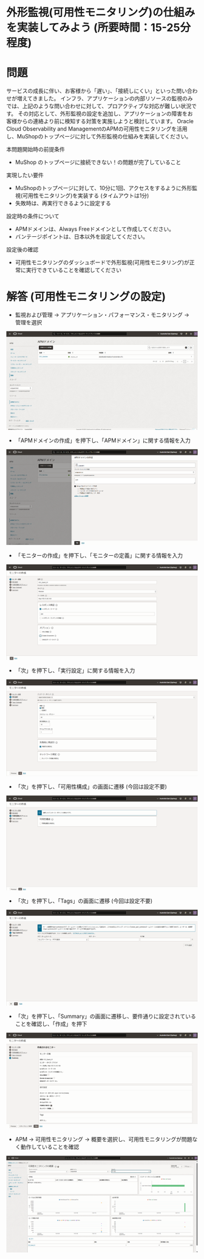 # 外形監視(可用性モニタリング)の仕組みを実装してみよう (所要時間：15-25分程度)
# 問題
サービスの成長に伴い、お客様から「遅い」、「接続しにくい」といった問い合わせが増えてきました。
インフラ、アプリケーションの内部リソースの監視のみでは、上記のような問い合わせに対して、プロアクティブな対応が難しい状況です。
その対応として、外形監視の設定を追加し、アプリケーションの障害をお客様からの連絡より前に検知する対策を実施しようと検討しています。
Oracle Cloud Observability and ManagementのAPMの可用性モニタリングを活用し、MuShopのトップページに対して外形監視の仕組みを実装してください。

本問題開始時の前提条件
- MuShop のトップページに接続できない！の問題が完了していること

実現したい要件
- MuShopのトップページに対して、10分に1回、アクセスをするように外形監視(可用性モニタリング)を実装する (タイムアウトは1分)
- 失敗時は、再実行できるように設定する

設定時の条件について
- APMドメインは、Always Freeドメインとして作成してください。
- バンテージポイントは、日本以外を設定してください。

設定後の確認
- 可用性モニタリングのダッシュボードで外形監視(可用性モニタリング)が正常に実行できていることを確認してください

# 解答 (可用性モニタリングの設定)
- 監視および管理 → アプリケーション・パフォーマンス・モニタリング →　管理を選択

 ![モニターの作成](images/APM-monitor/APM_Monitor8.png "モニターの作成")

- 「APMドメインの作成」を押下し、「APMドメイン」に関する情報を入力

 ![モニターの作成](images/APM-monitor/APM_Monitor9.png "モニターの作成")

- 「モニターの作成」を押下し、「モニターの定義」に関する情報を入力

![モニターの作成](images/APM-monitor/APM_Monitor2.png "モニターの作成")

- 「次」を押下し、「実行設定」に関する情報を入力

![モニターの作成](images/APM-monitor/APM_Monitor3.png "モニターの作成")

- 「次」を押下し、「可用性構成」の画面に遷移 (今回は設定不要)

![モニターの作成](images/APM-monitor/APM_Monitor4.png "モニターの作成")

- 「次」を押下し、「Tags」の画面に遷移 (今回は設定不要)

![モニターの作成](images/APM-monitor/APM_Monitor5.png "モニターの作成")

- 「次」を押下し、「Summary」の画面に遷移し、要件通りに設定されていることを確認し、「作成」を押下

![モニターの作成](images/APM-monitor/APM_Monitor6.png "モニターの作成")

- APM → 可用性モニタリング → 概要を選択し、可用性モニタリングが問題なく動作していることを確認

![モニターの作成](images/APM-monitor/APM_Monitor7.png "モニターの作成")
